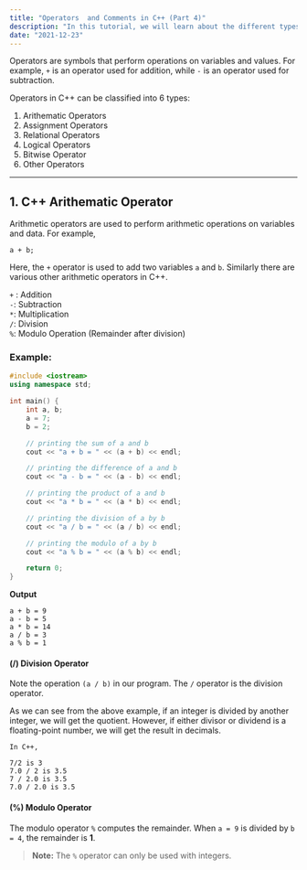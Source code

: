 ```yaml
---
title: "Operators  and Comments in C++ (Part 4)"
description: "In this tutorial, we will learn about the different types of operators in C++ with the help of examples. In programming, an operator is a symbol that operates on a value or a variable."
date: "2021-12-23"
---
```


Operators are symbols that perform operations on variables and values. For example, `+` is an operator used for addition, while `-` is an operator used for subtraction.

Operators in C++ can be classified into 6 types:

1. Arithematic Operators
2. Assignment Operators
3. Relational Operators
4. Logical Operators
5. Bitwise Operator
6. Other Operators

---

## 1. C++ Arithematic Operator

Arithmetic operators are used to perform arithmetic operations on variables and data. For example,

```
a + b;
```

Here, the `+` operator is used to add two variables `a` and `b`. Similarly there are various other arithmetic operators in C++.

`+` : Addition  
 `-`: Subtraction  
 `*`: Multiplication  
 `/`: Division  
 `%`: Modulo Operation (Remainder after division)

### Example:

```cpp
#include <iostream>
using namespace std;

int main() {
    int a, b;
    a = 7;
    b = 2;

    // printing the sum of a and b
    cout << "a + b = " << (a + b) << endl;

    // printing the difference of a and b
    cout << "a - b = " << (a - b) << endl;

    // printing the product of a and b
    cout << "a * b = " << (a * b) << endl;

    // printing the division of a by b
    cout << "a / b = " << (a / b) << endl;

    // printing the modulo of a by b
    cout << "a % b = " << (a % b) << endl;

    return 0;
}
```

**Output**

```
a + b = 9
a - b = 5
a * b = 14
a / b = 3
a % b = 1
```

#### (/) Division Operator

Note the operation `(a / b)` in our program. The `/` operator is the division operator.

As we can see from the above example, if an integer is divided by another integer, we will get the quotient. However, if either divisor or dividend is a floating-point number, we will get the result in decimals.

```
In C++,

7/2 is 3
7.0 / 2 is 3.5
7 / 2.0 is 3.5
7.0 / 2.0 is 3.5
```

#### (%) Modulo Operator

The modulo operator `%` computes the remainder. When `a = 9` is divided by `b = 4`, the remainder is **1**.

> **Note:** The `%` operator can only be used with integers.
